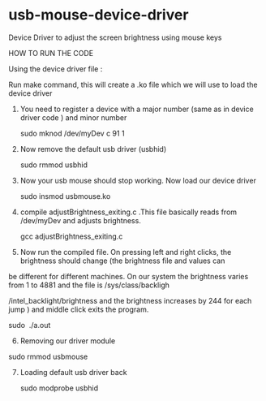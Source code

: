 # usb-mouse-device-driver
Device Driver to adjust the screen brightness using mouse keys

 HOW TO RUN THE CODE

Using the device driver file :
  
  Run make command, this will create a .ko file which we will use to load the device driver

1. You need to register a device with a major number (same as in device driver code ) and minor number
   
   sudo mknod /dev/myDev c 91 1

2. Now remove the default usb driver (usbhid)
   
   sudo rmmod usbhid

3. Now your usb mouse should stop working. Now load our device driver
  
   sudo insmod usbmouse.ko

4. compile adjustBrightness_exiting.c .This file basically reads from /dev/myDev and adjusts brightness.
    
    gcc adjustBrightness_exiting.c

5. Now run the compiled file. On pressing left and right clicks, the brightness should change (the brightness file and values can 

be different for different machines. On our system the brightness varies from 1 to 4881 and the file is /sys/class/backligh 

/intel_backlight/brightness and the brightness increases by 244 for each jump ) and middle click exits the program.

  sudo​ ​ ./a.out

6. Removing our driver module

  sudo rmmod usbmouse

7. Loading default usb driver back
  
   sudo modprobe usbhid
